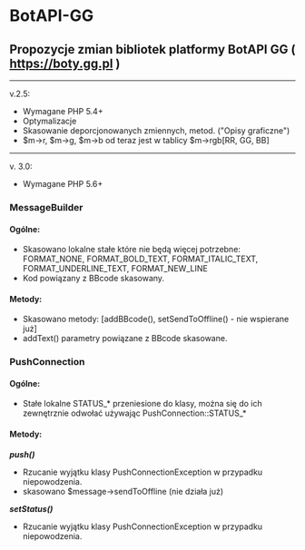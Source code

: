 # BotAPI-GG
## Propozycje zmian bibliotek platformy BotAPI GG ( https://boty.gg.pl )

---

v.2.5:

* Wymagane PHP 5.4+
* Optymalizacje
* Skasowanie deporcjonowanych zmiennych, metod. ("Opisy graficzne")
* $m->r, $m->g, $m->b od teraz jest w tablicy $m->rgb[RR, GG, BB]

----

v. 3.0:

* Wymagane PHP 5.6+

### MessageBuilder
#### Ogólne:
 * Skasowano lokalne stałe które nie będą więcej potrzebne: FORMAT_NONE, FORMAT_BOLD_TEXT, FORMAT_ITALIC_TEXT, FORMAT_UNDERLINE_TEXT, FORMAT_NEW_LINE
 * Kod powiązany z BBcode skasowany.
#### Metody:
 * Skasowano metody: [addBBcode(), setSendToOffline() - nie wspierane już]
 * addText() parametry powiązane z BBcode skasowane.

### PushConnection
#### Ogólne:
 * Stałe lokalne STATUS_* przeniesione do klasy, można się do ich zewnętrznie odwołać używając PushConnection::STATUS_*
#### Metody:
 ***push()***
  * Rzucanie wyjątku klasy PushConnectionException w przypadku niepowodzenia.
  * skasowano $message->sendToOffline (nie działa już)

 ***setStatus()***
 * Rzucanie wyjątku klasy PushConnectionException w przypadku niepowodzenia.
